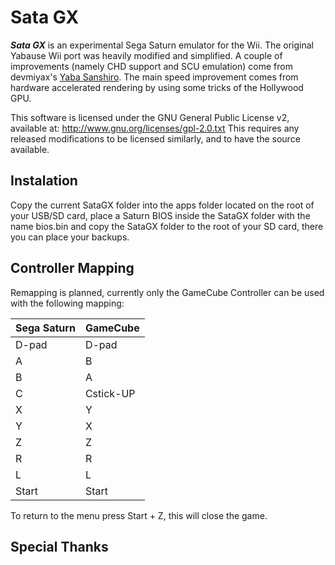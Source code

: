 # Sata GX

**_Sata GX_** is an experimental Sega Saturn emulator for the Wii. The original Yabause Wii port was heavily modified and simplified. A couple of improvements (namely CHD support and SCU emulation) come from devmiyax's [Yaba Sanshiro](https://github.com/devmiyax/yabause). The main speed improvement comes from hardware accelerated rendering by using some tricks of the Hollywood GPU.

This software is licensed under the GNU General Public License v2, available at: http://www.gnu.org/licenses/gpl-2.0.txt This requires any released modifications to be licensed similarly, and to have the source available.

## Instalation

Copy the current SataGX folder into the apps folder located on the root of your USB/SD card, place a Saturn BIOS inside the SataGX folder with the name bios.bin and copy the SataGX folder to the root of your SD card, there you can place your backups.

## Controller Mapping

Remapping is planned, currently only the GameCube Controller can be used with the following mapping:

| Sega Saturn | GameCube  |
|-------------|-----------|
| D-pad       | D-pad     |
| A           | B         |
| B           | A         |
| C           | Cstick-UP |
| X           | Y         |
| Y           | X         |
| Z           | Z         |
| R           | R         |
| L           | L         |
| Start       | Start     |

To return to the menu press Start + Z, this will close the game.

## Special Thanks
